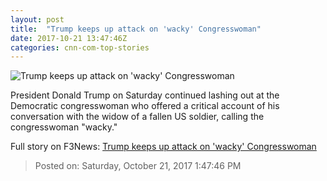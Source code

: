 ```yaml
---
layout: post
title:  "Trump keeps up attack on 'wacky' Congresswoman"
date: 2017-10-21 13:47:46Z
categories: cnn-com-top-stories
---
```


![Trump keeps up attack on 'wacky' Congresswoman](http://cdn.cnn.com/cnnnext/dam/assets/171020085257-trump-wilson-kelley-super-tease.jpg)

President Donald Trump on Saturday continued lashing out at the Democratic congresswoman who offered a critical account of his conversation with the widow of a fallen US soldier, calling the congresswoman "wacky."


Full story on F3News: [Trump keeps up attack on 'wacky' Congresswoman](http://www.f3nws.com/n/jn2ZT)

> Posted on: Saturday, October 21, 2017 1:47:46 PM
